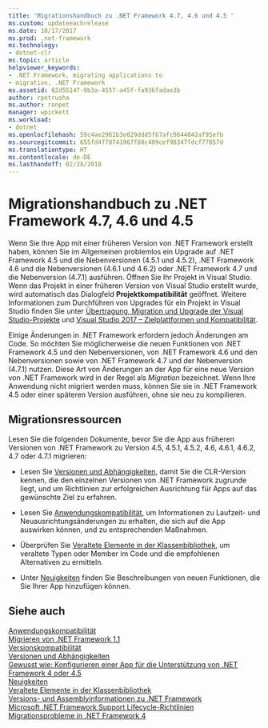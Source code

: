 ```yaml
---
title: 'Migrationshandbuch zu .NET Framework 4.7, 4.6 und 4.5 '
ms.custom: updateeachrelease
ms.date: 10/17/2017
ms.prod: .net-framework
ms.technology:
- dotnet-clr
ms.topic: article
helpviewer_keywords:
- .NET Framework, migrating applications to
- migration, .NET Framework
ms.assetid: 02d55147-9b3a-4557-a45f-fa936fadae3b
author: rpetrusha
ms.author: ronpet
manager: wpickett
ms.workload:
- dotnet
ms.openlocfilehash: 59c4ae2961b3e029ddd5f67afc9644042af95efb
ms.sourcegitcommit: 655fd4f78741967f80c409cef98347fdcf77857d
ms.translationtype: HT
ms.contentlocale: de-DE
ms.lasthandoff: 02/28/2018
---
```

# <a name="migration-guide-to-the-net-framework-47-46-and-45"></a>Migrationshandbuch zu .NET Framework 4.7, 4.6 und 4.5 
Wenn Sie Ihre App mit einer früheren Version von .NET Framework erstellt haben, können Sie im Allgemeinen problemlos ein Upgrade auf .NET Framework 4.5 und die Nebenversionen (4.5.1 und 4.5.2), .NET Framework 4.6 und die Nebenversionen (4.6.1 und 4.6.2) oder .NET Framework 4.7 und die Nebenversion (4.7.1) ausführen. Öffnen Sie Ihr Projekt in Visual Studio. Wenn das Projekt in einer früheren Version von Visual Studio erstellt wurde, wird automatisch das Dialogfeld **Projektkompatibilität** geöffnet. Weitere Informationen zum Durchführen von Upgrades für ein Projekt in Visual Studio finden Sie unter [Übertragung, Migration und Upgrade der Visual Studio-Projekte](/visualstudio/porting/port-migrate-and-upgrade-visual-studio-projects) und [Visual Studio 2017 – Zielplattformen und Kompatibilität](/visualstudio/productinfo/vs2017-compatibility-vs).  
  
 Einige Änderungen in .NET Framework erfordern jedoch Änderungen am Code. So möchten Sie möglicherweise die neuen Funktionen von .NET Framework 4.5 und den Nebenversionen, von .NET Framework 4.6 und den Nebenversionen sowie von .NET Framework 4.7 und der Nebenversion (4.7.1) nutzen. Diese Art von Änderungen an der App für eine neue Version von .NET Framework wird in der Regel als *Migration* bezeichnet. Wenn Ihre Anwendung nicht migriert werden muss, können Sie sie in .NET Framework 4.5 oder einer späteren Version ausführen, ohne sie neu zu kompilieren.  
  
## <a name="migration-resources"></a>Migrationsressourcen  
 Lesen Sie die folgenden Dokumente, bevor Sie die App aus früheren Versionen von .NET Framework zu Version 4.5, 4.5.1, 4.5.2, 4.6, 4.6.1, 4.6.2, 4.7 oder 4.7.1 migrieren:  
  
-   Lesen Sie [Versionen und Abhängigkeiten](../../../docs/framework/migration-guide/versions-and-dependencies.md), damit Sie die CLR-Version kennen, die den einzelnen Versionen von .NET Framework zugrunde liegt, und um Richtlinien zur erfolgreichen Ausrichtung für Apps auf das gewünschte Ziel zu erfahren.  
  
-   Lesen Sie [Anwendungskompatibilität](../../../docs/framework/migration-guide/application-compatibility.md), um Informationen zu Laufzeit- und Neuausrichtungsänderungen zu erhalten, die sich auf die App auswirken können, und zu entsprechenden Maßnahmen.  
  
-   Überprüfen Sie [Veraltete Elemente in der Klassenbibliothek](../../../docs/framework/whats-new/whats-obsolete.md), um veraltete Typen oder Member im Code und die empfohlenen Alternativen zu ermitteln.  
  
-   Unter [Neuigkeiten](../../../docs/framework/whats-new/index.md) finden Sie Beschreibungen von neuen Funktionen, die Sie Ihrer App hinzufügen können.  
  
## <a name="see-also"></a>Siehe auch  
 [Anwendungskompatibilität](../../../docs/framework/migration-guide/application-compatibility.md)  
 [Migrieren von .NET Framework 1.1](../../../docs/framework/migration-guide/migrating-from-the-net-framework-1-1.md)  
 [Versionskompatibilität](../../../docs/framework/migration-guide/version-compatibility.md)  
 [Versionen und Abhängigkeiten](../../../docs/framework/migration-guide/versions-and-dependencies.md)  
 [Gewusst wie: Konfigurieren einer App für die Unterstützung von .NET Framework 4 oder 4.5](../../../docs/framework/migration-guide/how-to-configure-an-app-to-support-net-framework-4-or-4-5.md)  
 [Neuigkeiten](../../../docs/framework/whats-new/index.md)  
 [Veraltete Elemente in der Klassenbibliothek](../../../docs/framework/whats-new/whats-obsolete.md)  
 [Versions- und Assemblyinformationen zu .NET Framework](http://go.microsoft.com/fwlink/?LinkId=201701)  
 [Microsoft .NET Framework Support Lifecycle-Richtlinien](http://go.microsoft.com/fwlink/?LinkId=196607) [Migrationsprobleme in .NET Framework 4](net-framework-4-migration-issues.md)
